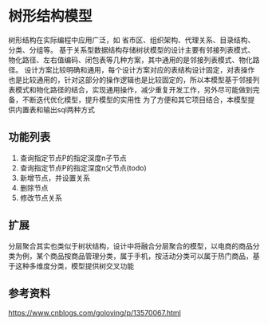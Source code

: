 # 树形结构模型
树形结构在实际编程中应用广泛，如 省市区、组织架构、代理关系、目录结构、分类、分组等。
基于关系型数据结构存储树状模型的设计主要有邻接列表模式、物化路径、左右值编码、闭包表等几种方案，其中通用的是邻接列表模式、物化路径。
设计方案比较明确和通用，每个设计方案对应的表结构设计固定，对表操作也是比较通用的，针对这部分的操作逻辑也是比较固定的，所以本模型基于邻接列表模式和物化路径的结合，实现通用操作，减少重复开发工作，另外尽可能做到完备，不断迭代优化模型，提升模型的实用性
为了方便和其它项目结合，本模型提供内置表和输出sql两种方式
## 功能列表
1. 查询指定节点P的指定深度n子节点
2. 查询指定节点P的指定深度n父节点(todo)
3. 新增节点，并设置关系
4. 删除节点
5. 修改节点关系
## 扩展
分层聚合其实也类似于树状结构，设计中将融合分层聚合的模型，以电商的商品分类为例，某个商品按商品管理分类，属于手机，按活动分类可以属于热门商品，基于这种多维度分类，模型提供树交叉功能
## 参考资料
https://www.cnblogs.com/goloving/p/13570067.html